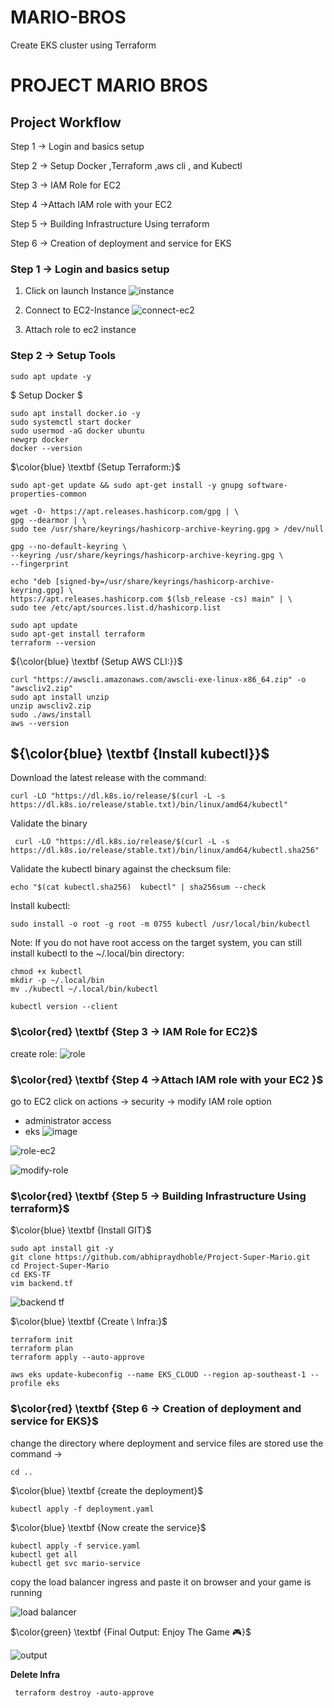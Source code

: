 # MARIO-BROS
Create EKS cluster using Terraform

# PROJECT MARIO BROS

## Project  Workflow
Step 1 → Login and basics setup

Step 2 → Setup Docker ,Terraform ,aws cli , and Kubectl

Step 3 → IAM Role for EC2

Step 4 →Attach IAM role with your EC2

Step 5 → Building Infrastructure Using terraform

Step 6 → Creation of deployment and service for EKS



### Step 1 → Login  and  basics  setup
1. Click on launch Instance
   ![instance](https://github.com/abhipraydhoble/Project-Super-Mario/assets/122669982/5fe51373-eaac-4f7c-9669-34c578277051)
2. Connect to EC2-Instance
   ![connect-ec2](https://github.com/abhipraydhoble/Project-Super-Mario/assets/122669982/9d518e77-6f65-4153-acfc-790a6eaf669a)

   
5. Attach role to ec2 instance

### Step 2 → Setup  Tools

````
sudo apt update -y
````
$ Setup  Docker $
````
sudo apt install docker.io -y
sudo systemctl start docker
sudo usermod -aG docker ubuntu
newgrp docker
docker --version
````
$\color{blue} \textbf {Setup Terraform:}$
````
sudo apt-get update && sudo apt-get install -y gnupg software-properties-common

wget -O- https://apt.releases.hashicorp.com/gpg | \
gpg --dearmor | \
sudo tee /usr/share/keyrings/hashicorp-archive-keyring.gpg > /dev/null

gpg --no-default-keyring \
--keyring /usr/share/keyrings/hashicorp-archive-keyring.gpg \
--fingerprint

echo "deb [signed-by=/usr/share/keyrings/hashicorp-archive-keyring.gpg] \
https://apt.releases.hashicorp.com $(lsb_release -cs) main" | \
sudo tee /etc/apt/sources.list.d/hashicorp.list

sudo apt update
sudo apt-get install terraform
terraform --version

````
${\color{blue} \textbf {Setup  AWS CLI:}}$
````
curl "https://awscli.amazonaws.com/awscli-exe-linux-x86_64.zip" -o "awscliv2.zip"
sudo apt install unzip 
unzip awscliv2.zip
sudo ./aws/install
aws --version

````

## ${\color{blue} \textbf {Install kubectl}}$
Download the latest release with the command:
````
curl -LO "https://dl.k8s.io/release/$(curl -L -s https://dl.k8s.io/release/stable.txt)/bin/linux/amd64/kubectl"
````
Validate the binary 
````
 curl -LO "https://dl.k8s.io/release/$(curl -L -s https://dl.k8s.io/release/stable.txt)/bin/linux/amd64/kubectl.sha256"
````
Validate the kubectl binary against the checksum file:
````
echo "$(cat kubectl.sha256)  kubectl" | sha256sum --check
````
Install kubectl:
````
sudo install -o root -g root -m 0755 kubectl /usr/local/bin/kubectl
````
Note:
If you do not have root access on the target system, you can still install kubectl to the ~/.local/bin directory:
````
chmod +x kubectl
mkdir -p ~/.local/bin
mv ./kubectl ~/.local/bin/kubectl
````
````
kubectl version --client
````
### $\color{red} \textbf {Step 3 → IAM  Role  for  EC2}$
create role:
![role](https://github.com/abhipraydhoble/Project-Super-Mario/assets/122669982/31a05c18-f34b-430d-b5cb-c5873ae6e9c5)

### $\color{red} \textbf {Step 4 →Attach  IAM  role  with your  EC2 }$
go to EC2 
click on actions → security → modify IAM role option
- administrator access
- eks
![image](https://github.com/user-attachments/assets/c23f9d00-505d-4a0d-b07d-c6b21d419748)

![role-ec2](https://github.com/abhipraydhoble/Project-Super-Mario/assets/122669982/70cc0ebb-6063-4c4b-98df-7259a08749b8)

![modify-role](https://github.com/abhipraydhoble/Project-Super-Mario/assets/122669982/3e998e21-3654-43b0-8df0-496f009ef0a6)

### $\color{red} \textbf {Step 5 → Building Infrastructure  Using  terraform}$
$\color{blue} \textbf {Install  GIT}$
````
sudo apt install git -y
git clone https://github.com/abhipraydhoble/Project-Super-Mario.git
cd Project-Super-Mario
cd EKS-TF
vim backend.tf
````
![backend tf](https://github.com/abhipraydhoble/Project-Super-Mario/assets/122669982/6b9e648f-2f13-41e8-a66b-6b6e6e0a63de)

$\color{blue} \textbf {Create \ Infra:}$
````
terraform init
terraform plan
terraform apply --auto-approve
````

````
aws eks update-kubeconfig --name EKS_CLOUD --region ap-southeast-1 --profile eks
````

### $\color{red} \textbf {Step 6 → Creation  of  deployment  and service  for  EKS}$
change the directory where deployment and service files are stored use the command →
````
cd ..
````
$\color{blue} \textbf {create  the  deployment}$
````
kubectl apply -f deployment.yaml
````
$\color{blue} \textbf {Now create  the service}$
````
kubectl apply -f service.yaml
kubectl get all
kubectl get svc mario-service
````
copy the load balancer ingress and paste it on browser and your game is running

![load balancer](https://github.com/abhipraydhoble/Project-Super-Mario/assets/122669982/d085951d-3398-44ad-b9cd-05c561b74664)



$\color{green} \textbf {Final Output: Enjoy The Game 🎮}$

![output](https://github.com/abhipraydhoble/Project-Super-Mario/assets/122669982/edfff0b5-6507-48e4-b552-908671b59920)

**Delete Infra**
````
 terraform destroy -auto-approve
````

